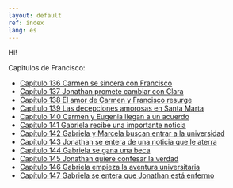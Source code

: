 ```yaml
---
layout: default
ref: index
lang: es
---
```



Hi!

Capitulos de Francisco:

- [Capítulo 136 Carmen se sincera con Francisco](https://www.canalrcn.com/francisco-el-matematico-t1/capitulos/francisco-el-matematico-t1-capitulo-136-carmen-se-sincera-con-francisco-219)
- [Capítulo 137 Jonathan promete cambiar con Clara](https://www.canalrcn.com/francisco-el-matematico-t1/capitulos/francisco-el-matematico-t1-capitulo-137-jonathan-promete-cambiar-con-clara-220)
- [Capítulo 138 El amor de Carmen y Francisco resurge](https://www.canalrcn.com/francisco-el-matematico-t1/capitulos/francisco-el-matematico-t1-capitulo-138-el-amor-de-carmen-y-francisco-resurge-221)
- [Capítulo 139 Las decepciones amorosas en Santa Marta](https://www.canalrcn.com/francisco-el-matematico-t1/capitulos/francisco-el-matematico-t1-capitulo-139-las-decepciones-amorosas-en-santa-marta-222)
- [Capítulo 140 Carmen y Eugenia llegan a un acuerdo](https://www.canalrcn.com/francisco-el-matematico-t1/capitulos/francisco-el-matematico-t1-capitulo-140-carmen-y-eugenia-llegan-un-acuerdo-223)
- [Capítulo 141 Gabriela recibe una importante noticia](https://www.canalrcn.com/francisco-el-matematico-t1/capitulos/francisco-el-matematico-t1-capitulo-141-gabriela-recibe-una-importante-noticia-224)
- [Capítulo 142 Gabriela y Marcela buscan entrar a la universidad](https://www.canalrcn.com/francisco-el-matematico-t1/capitulos/francisco-el-matematico-t1-capitulo-142-gabriela-y-marcela-buscan-entrar-la-universidad)
- [Capítulo 143 Jonathan se entera de una noticia que le aterra](https://www.canalrcn.com/francisco-el-matematico-t1/capitulos/francisco-el-matematico-t1-capitulo-143-jonathan-se-entera-de-e-una-noticia-que-le-aterra)
- [Capítulo 144 Gabriela se gana una beca](https://www.canalrcn.com/francisco-el-matematico-t1/capitulos/francisco-el-matematico-t1-capitulo-144-gabriela-se-gana-una-beca-227)
- [Capítulo 145 Jonathan quiere confesar la verdad](https://www.canalrcn.com/francisco-el-matematico-t1/capitulos/francisco-el-matematico-t1-capitulo-145-jonathan-quiere-confesar-la-verdad-228)
- [Capítulo 146 Gabriela empieza la aventura universitaria](https://www.canalrcn.com/francisco-el-matematico-t1/capitulos/francisco-el-matematico-t1-capitulo-146-gabriela-empieza-la-aventura-universitaria-229)
- [Capítulo 147 Gabriela se entera que Jonathan está enfermo](https://www.canalrcn.com/francisco-el-matematico-t1/capitulos/francisco-el-matematico-t1-capitulo-147-gabriela-se-entera-que-jonathan-esta-enfermo-230)


